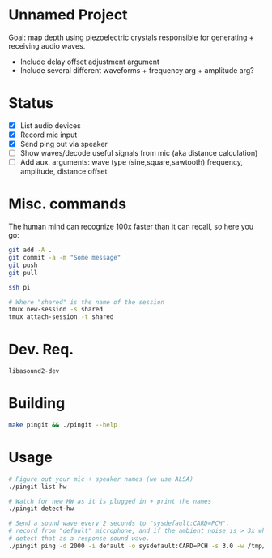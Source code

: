 
# Unnamed Project

Goal: map depth using piezoelectric crystals responsible for generating + receiving audio waves.

 - Include delay offset adjustment argument
 - Include several different waveforms + frequency arg + amplitude arg?

# Status

 - [x] List audio devices
 - [x] Record mic input
 - [x] Send ping out via speaker
 - [ ] Show waves/decode useful signals from mic (aka distance calculation)
 - [ ] Add aux. arguments: wave type (sine,square,sawtooth) frequency, amplitude, distance offset

# Misc. commands

The human mind can recognize 100x faster than it can recall, so here you go:

```bash
git add -A .
git commit -a -m "Some message"
git push
git pull

ssh pi

# Where "shared" is the name of the session
tmux new-session -s shared
tmux attach-session -t shared

```

# Dev. Req.

`libasound2-dev`

# Building

```bash
make pingit && ./pingit --help
```

# Usage

```bash
# Figure out your mic + speaker names (we use ALSA)
./pingit list-hw

# Watch for new HW as it is plugged in + print the names
./pingit detect-hw

# Send a sound wave every 2 seconds to "sysdefault:CARD=PCH".
# record from "default" microphone, and if the ambient noise is > 3x what is was
# detect that as a response sound wave.
./pingit ping -d 2000 -i default -o sysdefault:CARD=PCH -s 3.0 -w /tmp/stuff.raw


```



